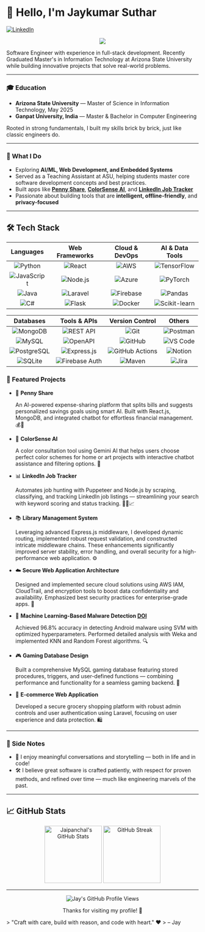 # 👋 Hello, I'm Jaykumar Suthar

[![LinkedIn](https://img.shields.io/badge/LinkedIn-Connect-blue?style=for-the-badge&logo=linkedin)](https://www.linkedin.com/in/whojaipanchal/)


<p align="center">
  <img src="https://readme-typing-svg.demolab.com/?lines=Graduated+From+ASU;Aspiring+Software+Developer;AI+%7C+ML+%7C+Full-Stack+Dev;Software+Engineer&center=true&width=440&height=45&font=Fira+Code&pause=1000&color=0099FF" />
</p>


Software Engineer with experience in full-stack development. Recently Graduated Master's in Information Technology at Arizona State University while building innovative projects that solve real-world problems.

---

### 🎓 Education

- **Arizona State University** — Master of Science in Information Technology, May 2025  
- **Ganpat University, India** — Master & Bachelor in Computer Engineering

Rooted in strong fundamentals, I built my skills brick by brick, just like classic engineers do.

---

### 💼 What I Do

- Exploring **AI/ML, Web Development, and Embedded Systems**  
- Served as a Teaching Assistant at ASU, helping students master core software development concepts and best practices.  
- Built apps like [**Penny Share**](https://github.com/officialjaipanchal/PennyShare), [**ColorSense AI**](https://github.com/officialjaipanchal/ColorSenseAI), and [**LinkedIn Job Tracker**](https://github.com/officialjaipanchal/LinkedIn_JobTracker)  
- Passionate about building tools that are **intelligent, offline-friendly**, and **privacy-focused**

---

## 🛠️ Tech Stack

<div align="center">

**Languages** | **Web Frameworks** | **Cloud & DevOps** | **AI & Data Tools**
:---:|:---:|:---:|:---:
![Python](https://img.shields.io/badge/Python-3776AB?style=flat-square&logo=python&logoColor=white) | ![React](https://img.shields.io/badge/React-20232A?style=flat-square&logo=react&logoColor=61DAFB) | ![AWS](https://img.shields.io/badge/AWS-232F3E?style=flat-square&logo=amazon-aws&logoColor=white) | ![TensorFlow](https://img.shields.io/badge/TensorFlow-FF6F00?style=flat-square&logo=tensorflow&logoColor=white)
![JavaScript](https://img.shields.io/badge/JavaScript-F7DF1E?style=flat-square&logo=javascript&logoColor=black) | ![Node.js](https://img.shields.io/badge/Node.js-339933?style=flat-square&logo=node-dot-js&logoColor=white) | ![Azure](https://img.shields.io/badge/Azure-0078D4?style=flat-square&logo=microsoft-azure&logoColor=white) | ![PyTorch](https://img.shields.io/badge/PyTorch-EE4C2C?style=flat-square&logo=pytorch&logoColor=white)
![Java](https://img.shields.io/badge/Java-007396?style=flat-square&logo=java&logoColor=white) | ![Laravel](https://img.shields.io/badge/Laravel-F55247?style=flat-square&logo=laravel&logoColor=white) | ![Firebase](https://img.shields.io/badge/Firebase-FFCA28?style=flat-square&logo=firebase&logoColor=black) | ![Pandas](https://img.shields.io/badge/Pandas-150458?style=flat-square&logo=pandas&logoColor=white)
![C#](https://img.shields.io/badge/C%23-239120?style=flat-square&logo=c-sharp&logoColor=white) | ![Flask](https://img.shields.io/badge/Flask-000000?style=flat-square&logo=flask&logoColor=white) | ![Docker](https://img.shields.io/badge/Docker-2496ED?style=flat-square&logo=docker&logoColor=white) | ![Scikit-learn](https://img.shields.io/badge/Scikit--Learn-F7931E?style=flat-square&logo=scikit-learn&logoColor=white)

**Databases** | **Tools & APIs** | **Version Control** | **Others**
:---:|:---:|:---:|:---:
![MongoDB](https://img.shields.io/badge/MongoDB-47A248?style=flat-square&logo=mongodb&logoColor=white) | ![REST API](https://img.shields.io/badge/REST_API-0052CC?style=flat-square) | ![Git](https://img.shields.io/badge/Git-F05032?style=flat-square&logo=git&logoColor=white) | ![Postman](https://img.shields.io/badge/Postman-FF6C37?style=flat-square&logo=postman&logoColor=white)
![MySQL](https://img.shields.io/badge/MySQL-4479A1?style=flat-square&logo=mysql&logoColor=white) | ![OpenAPI](https://img.shields.io/badge/OpenAPI-6A3D9A?style=flat-square&logo=swagger&logoColor=white) | ![GitHub](https://img.shields.io/badge/GitHub-181717?style=flat-square&logo=github&logoColor=white) | ![VS Code](https://img.shields.io/badge/VS_Code-007ACC?style=flat-square&logo=visual-studio-code&logoColor=white)
![PostgreSQL](https://img.shields.io/badge/PostgreSQL-336791?style=flat-square&logo=postgresql&logoColor=white) | ![Express.js](https://img.shields.io/badge/Express.js-000000?style=flat-square&logo=express&logoColor=white) | ![GitHub Actions](https://img.shields.io/badge/GitHub_Actions-2088FF?style=flat-square&logo=github-actions&logoColor=white) | ![Notion](https://img.shields.io/badge/Notion-000000?style=flat-square&logo=notion&logoColor=white)
![SQLite](https://img.shields.io/badge/SQLite-003B57?style=flat-square&logo=sqlite&logoColor=white) | ![Firebase Auth](https://img.shields.io/badge/Firebase_Auth-FFCA28?style=flat-square&logo=firebase&logoColor=black) | ![Maven](https://img.shields.io/badge/Maven-C71A36?style=flat-square&logo=apachemaven&logoColor=white) | ![Jira](https://img.shields.io/badge/Jira-0052CC?style=flat-square&logo=jira&logoColor=white)

</div>


### 📌 Featured Projects

- 🎯 **Penny Share**  

  An AI-powered expense-sharing platform that splits bills and suggests personalized savings goals using smart AI. Built with React.js, MongoDB, and integrated chatbot for effortless financial management. 💰🧠

- 🎨 **ColorSense AI**  

  A color consultation tool using Gemini AI that helps users choose perfect color schemes for home or art projects with interactive chatbot assistance and filtering options. 🌈

- 📊 **LinkedIn Job Tracker**  

   Automates job hunting with Puppeteer and Node.js by scraping, classifying, and tracking LinkedIn job listings — streamlining your search with keyword scoring and status tracking. 🕵️‍♂️📈

- 📚 **Library Management System**  

   Leveraging advanced Express.js middleware, I developed dynamic routing, implemented robust request validation, and constructed intricate middleware chains. These enhancements significantly improved server stability, error handling, and overall security for a high-performance web application. ⚙️

- ☁️ **Secure Web Application Architecture**  

  Designed and implemented secure cloud solutions using AWS IAM, CloudTrail, and encryption tools to boost data confidentiality and availability. Emphasized best security practices for enterprise-grade apps. 🔐

- 🧠 **Machine Learning-Based Malware Detection [DOI](https://www.afjbs.com/uploads/paper/74212d780eb577090a992803045b43bf.pdf)**

  Achieved 96.8% accuracy in detecting Android malware using SVM with optimized hyperparameters. Performed detailed analysis with Weka and implemented KNN and Random Forest algorithms. 🔍

- 🎮 **Gaming Database Design**  

  Built a comprehensive MySQL gaming database featuring stored procedures, triggers, and user-defined functions — combining performance and functionality for a seamless gaming backend. 🎲

- 🛒 **E-commerce Web Application**  

   Developed a secure grocery shopping platform with robust admin controls and user authentication using Laravel, focusing on user experience and data protection. 🛍️

---

### 🧳 Side Notes

- 💬 I enjoy meaningful conversations and storytelling — both in life and in code!  
- 🛠️ I believe great software is crafted patiently, with respect for proven methods, and refined over time — much like engineering marvels of the past.

---



## 📈 GitHub Stats

<div align="center">
  <img src="https://github-readme-stats.vercel.app/api?username=officialjaipanchal&show_icons=true&theme=tokyonight&count_private=true&hide_title=false&include_all_commits=true" height="150" alt="Jaipanchal's GitHub Stats" />
  <img src="https://streak-stats.demolab.com?user=officialjaipanchal&theme=tokyonight" height="150" alt="GitHub Streak" />
  
</div>



---
<div align="center">
    <img src="https://komarev.com/ghpvc/?username=jsuthar&label=Profile%20views&color=0e75b6&style=flat" alt="Jay's GitHub Profile Views"/>
  <p>Thanks for visiting my profile! 🙏</p>
</div>
> "Craft with care, build with reason, and code with heart." ❤️  
> – Jay
